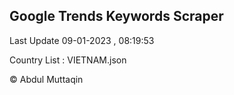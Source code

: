 

## Google Trends Keywords Scraper 
 
Last Update 09-01-2023 , 08:19:53

Country List :
VIETNAM.json



© Abdul Muttaqin 
